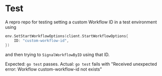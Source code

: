 # Test

A repro repo for testing setting a custom Workflow ID in a test environment using

```go
env.SetStartWorkflowOptions(client.StartWorkflowOptions{
    ID: "custom-workflow-id",
})
```

and then trying to `SignalWorkflowByID` using that ID.

Expected: `go test` passes.
Actual: `go test` fails with "Received unexpected error: Workflow custom-workflow-id not exists"
